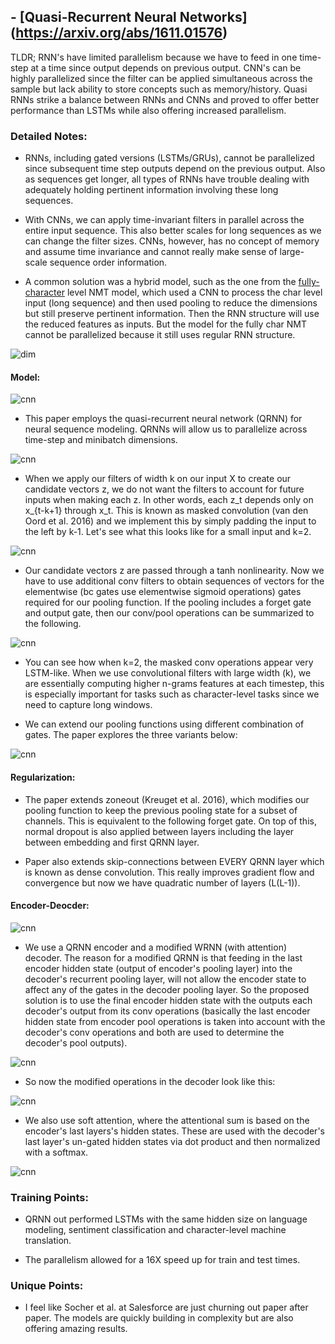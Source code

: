 ## - [Quasi-Recurrent Neural Networks] (https://arxiv.org/abs/1611.01576)

TLDR; 
RNN's have limited parallelism because we have to feed in one time-step at a time since output depends on previous output. CNN's can be highly parallelized since the filter can be applied simultaneous across the sample but lack ability to store concepts such as memory/history. Quasi RNNs strike a balance between RNNs and CNNs and proved to offer better performance than LSTMs while also offering increased parallelism.

### Detailed Notes:
- RNNs, including gated versions (LSTMs/GRUs), cannot be parallelized since subsequent time step outputs depend on the previous output. Also as sequences get longer, all types of RNNs have trouble dealing with adequately holding pertinent information involving these long sequences.

- With CNNs, we can apply time-invariant filters in parallel across the entire input sequence. This also better scales for long sequences as we can change the filter sizes. CNNs, however, has no concept of memory and assume time invariance and cannot really make sense of large-scale sequence order information.

- A common solution was a hybrid model, such as the one from the [fully-character](fully_char.md) level NMT model, which used a CNN to process the char level input (long sequence) and then used pooling to reduce the dimensions but still preserve pertinent information. Then the RNN structure will use the reduced features as inputs. But the model for the fully char NMT cannot be parallelized because it still uses regular RNN structure.

![dim](dim.png)

#### Model:

![cnn](fig1.png)

- This paper employs the quasi-recurrent neural network (QRNN) for neural sequence modeling. QRNNs will allow us to parallelize across time-step and minibatch dimensions. 

![cnn](cnn1.png)

- When we apply our filters of width k on our input X to create our candidate vectors z, we do not want the filters to account for future inputs when making each z. In other words, each z_t depends only on x_{t-k+1} through x_t. This is known as masked convolution (van den Oord et al. 2016) and we implement this by simply padding the input to the left by k-1. Let's see what this looks like for a small input and k=2.

![cnn](cnn2.png)

- Our candidate vectors z are passed through a tanh nonlinearity. Now we have to use additional conv filters to obtain sequences of vectors for the elementwise (bc gates use elementwise sigmoid operations) gates required for our pooling function. If the pooling includes a forget gate and output gate, then our conv/pool operations can be summarized to the following.

![cnn](cnn3.png)

- You can see how when k=2, the masked conv operations appear very LSTM-like. When we use convolutional filters with large width (k), we are essentially computing higher n-grams features at each timestep, this is especially important for tasks such as character-level tasks since we need to capture long windows. 

- We can extend our pooling functions using different combination of gates. The paper explores the three variants below:

![cnn](cnn4.png)

#### Regularization:

- The paper extends zoneout (Kreuget et al. 2016), which modifies our pooling function to keep the previous pooling state for a subset of channels. This is equivalent to the following forget gate. On top of this, normal dropout is also applied between layers including the layer between embedding and first QRNN layer.

- Paper also extends skip-connections between EVERY QRNN layer which is known as dense convolution. This really improves gradient flow and convergence but now we have quadratic number of layers (L(L-1)). 

#### Encoder-Deocder:

![cnn](fig2.png)

- We use a QRNN encoder and a modified WRNN (with attention) decoder. The reason for a modified QRNN is that feeding in the last encoder hidden state (output of encoder's pooling layer) into the decoder's recurrent pooling layer, will not allow the encoder state to affect any of the gates in the decoder pooling layer. So the proposed solution is to use the final encoder hidden state with the outputs each decoder's output from its conv operations  (basically the last encoder hidden state from encoder pool operations is taken into account with the decoder's conv operations and both are used to determine the decoder's pool outputs). 

![cnn](forget.png)

- So now the modified operations in the decoder look like this:

![cnn](decoder.png)

- We also use soft attention, where the attentional sum is based on the encoder's last layers's hidden states. These are used with the decoder's last layer's un-gated hidden states via dot product and then normalized with a softmax.  

![cnn](attention.png)

### Training Points:

- QRNN out performed LSTMs with the same hidden size on language modeling, sentiment classification and character-level machine translation.

- The parallelism allowed for a 16X speed up for train and test times.


### Unique Points:

- I feel like Socher et al. at Salesforce are just churning out paper after paper. The models are quickly building in complexity but are also offering amazing results. 

